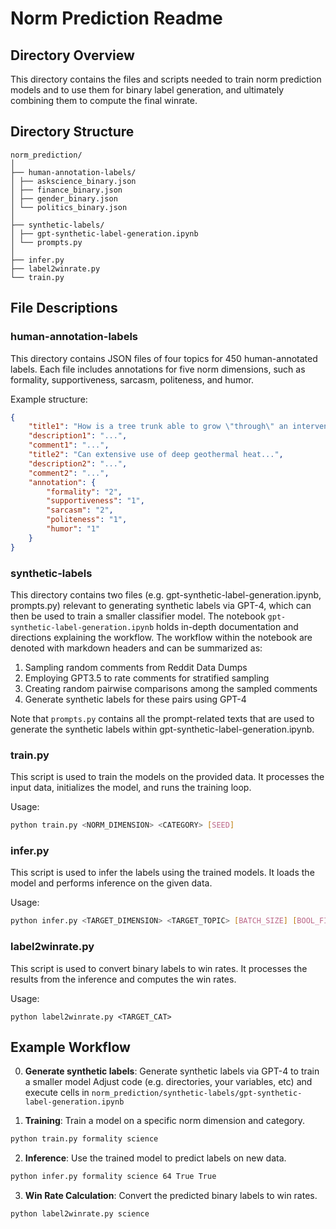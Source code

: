 # Norm Prediction Readme

## Directory Overview

This directory contains the files and scripts needed to train norm prediction models and to use them for binary label generation, and ultimately combining them to compute the final winrate. 

## Directory Structure
```
norm_prediction/
│
├── human-annotation-labels/
│ ├── askscience_binary.json
│ ├── finance_binary.json
│ ├── gender_binary.json
│ └── politics_binary.json
│
├── synthetic-labels/
│ ├── gpt-synthetic-label-generation.ipynb
│ └── prompts.py
│
├── infer.py
├── label2winrate.py
└── train.py
```

## File Descriptions

### human-annotation-labels
This directory contains JSON files of four topics for 450 human-annotated labels. Each file includes annotations for five norm dimensions, such as formality, supportiveness, sarcasm, politeness, and humor.

Example structure:
```json
{
    "title1": "How is a tree trunk able to grow \"through\" an intervening obstacle such as a fence?",
    "description1": "...",
    "comment1": "...",
    "title2": "Can extensive use of deep geothermal heat...",
    "description2": "...",
    "comment2": "...",
    "annotation": {
        "formality": "2",
        "supportiveness": "1",
        "sarcasm": "2",
        "politeness": "1",
        "humor": "1"
    }
}
```
### synthetic-labels
This directory contains two files (e.g. gpt-synthetic-label-generation.ipynb, prompts.py) relevant to generating synthetic labels via GPT-4, which can then be used to train a smaller classifier model. The notebook `gpt-synthetic-label-generation.ipynb` holds in-depth documentation and directions explaining the workflow. The workflow within the notebook are denoted with markdown headers and can be summarized as:

1. Sampling random comments from Reddit Data Dumps
2. Employing GPT3.5 to rate comments for stratified sampling
3. Creating random pairwise comparisons among the sampled comments
4. Generate synthetic labels for these pairs using GPT-4

Note that `prompts.py` contains all the prompt-related texts that are used to generate the synthetic labels within gpt-synthetic-label-generation.ipynb.

### train.py
This script is used to train the models on the provided data. It processes the input data, initializes the model, and runs the training loop.

Usage:
```bash
python train.py <NORM_DIMENSION> <CATEGORY> [SEED]
```

### infer.py
This script is used to infer the labels using the trained models. It loads the model and performs inference on the given data.

Usage:
```bash
python infer.py <TARGET_DIMENSION> <TARGET_TOPIC> [BATCH_SIZE] [BOOL_FILTER] [BOOL_PRIORITIZE_LESS]
```

### label2winrate.py

This script is used to convert binary labels to win rates. It processes the results from the inference and computes the win rates.

Usage:
```
python label2winrate.py <TARGET_CAT>
```

## Example Workflow

0. **Generate synthetic labels**: Generate synthetic labels via GPT-4 to train a smaller model
Adjust code (e.g. directories, your variables, etc) and execute cells in `norm_prediction/synthetic-labels/gpt-synthetic-label-generation.ipynb`

1. **Training**: Train a model on a specific norm dimension and category.
```bash
python train.py formality science
```

2. **Inference**: Use the trained model to predict labels on new data.
```bash
python infer.py formality science 64 True True
```

3. **Win Rate Calculation**: Convert the predicted binary labels to win rates.
```bash
python label2winrate.py science
```